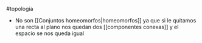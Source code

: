 #topología 

- No son [[Conjuntos homeomorfos|homeomorfos]] ya que si le quitamos una recta al plano nos quedan dos [[componentes conexas]] y el espacio se nos queda igual